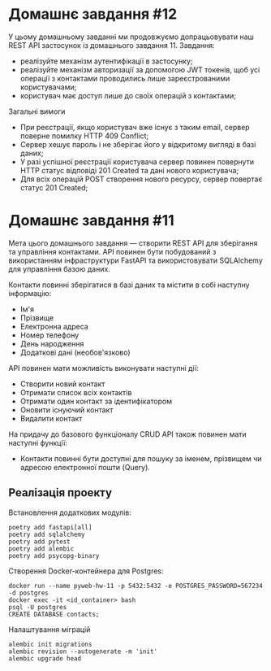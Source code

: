 # Домашнє завдання #12

У цьому домашньому завданні ми продовжуємо допрацьовувати наш REST API застосунок із домашнього завдання 11.
Завдання:

- реалізуйте механізм аутентифікації в застосунку;
- реалізуйте механізм авторизації за допомогою JWT токенів, щоб усі операції з контактами проводились лише зареєстрованими користувачами;
- користувач має доступ лише до своїх операцій з контактами;

Загальні вимоги

- При реєстрації, якщо користувач вже існує з таким email, сервер поверне помилку HTTP 409 Conflict;
- Сервер хешує пароль і не зберігає його у відкритому вигляді в базі даних;
- У разі успішної реєстрації користувача сервер повинен повернути HTTP статус відповіді 201 Created та дані нового користувача;
- Для всіх операцій POST створення нового ресурсу, сервер повертає статус 201 Created;

# Домашнє завдання #11

Мета цього домашнього завдання — створити REST API для зберігання та управління контактами. API повинен бути побудований з використанням інфраструктури FastAPI та використовувати SQLAlchemy для управління базою даних.

Контакти повинні зберігатися в базі даних та містити в собі наступну інформацію:

- Ім'я
- Прізвище
- Електронна адреса
- Номер телефону
- День народження
- Додаткові дані (необов'язково)

API повинен мати можливість виконувати наступні дії:

- Створити новий контакт
- Отримати список всіх контактів
- Отримати один контакт за ідентифікатором
- Оновити існуючий контакт
- Видалити контакт

На придачу до базового функціоналу CRUD API також повинен мати наступні функції:

- Контакти повинні бути доступні для пошуку за іменем, прізвищем чи адресою електронної пошти (Query).


## Реалізація проекту

Встановлення додаткових модулів:

```
poetry add fastapi[all]
poetry add sqlalchemy
poetry add pytest
poetry add alembic
poetry add psycopg-binary
```

Створення Docker-контейнера для Postgres:
```
docker run --name pyweb-hw-11 -p 5432:5432 -e POSTGRES_PASSWORD=567234 -d postgres
docker exec -it <id_container> bash
psql -U postgres
CREATE DATABASE contacts;
```

Налаштування міграцій
```
alembic init migrations
alembic revision --autogenerate -m 'init'
alembic upgrade head
```
